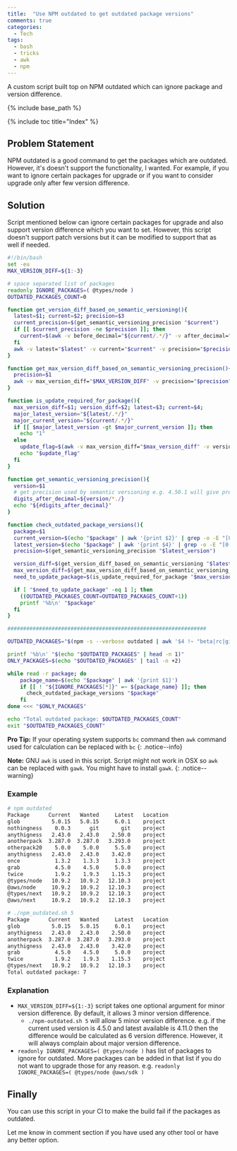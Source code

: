 ```yaml
---
title:  "Use NPM outdated to get outdated package versions"
comments: true
categories: 
  - Tech
tags:
  - bash
  - tricks
  - awk
  - npm
---
```


A custom script built top on NPM outdated which can ignore package and version difference.

{% include base_path %}

{% include toc title="Index" %}

## Problem Statement

NPM outdated is a good command to get the packages which are outdated. However, it's doesn't support the functionality, I wanted.
For example, if you want to ignore certain packages for upgrade or if you want to consider upgrade only after few version difference.

## Solution

Script mentioned below can ignore certain packages for upgrade and also support version difference which you want to set. However, this script doesn't support patch versions but it can be modified to support that as well if needed.

<!-- script is in assets/scripts/npm_outdated.sh -->
```bash
#!/bin/bash
set -eu
MAX_VERSION_DIFF=${1:-3}

# space separated list of packages
readonly IGNORE_PACKAGES=( @types/node )
OUTDATED_PACKAGES_COUNT=0

function get_version_diff_based_on_semantic_versioning(){
  latest=$1; current=$2; precision=$3
  current_precision=$(get_semantic_versioning_precision "$current")
  if [[ $current_precision -ne $precision ]]; then
    current=$(awk -v before_decimal="${current/.*/}" -v after_decimal="${current/*./}" -v precision="$precision" 'BEGIN { printf "%." precision "f", before_decimal + (after_decimal/10^precision)}')
  fi
  awk -v latest="$latest" -v current="$current" -v precision="$precision" 'BEGIN { printf "%." precision "f", latest - current}'
}

function get_max_version_diff_based_on_semantic_versioning_precision(){
  precision=$1
  awk -v max_version_diff="$MAX_VERSION_DIFF" -v precision="$precision" 'BEGIN { printf "%." precision "f", max_version_diff/10^precision}'
}

function is_update_required_for_package(){
  max_version_diff=$1; version_diff=$2; latest=$3; current=$4;
  major_latest_version="${latest/.*/}"
  major_current_version="${current/.*/}"
  if [[ $major_latest_version -gt $major_current_version ]]; then
    echo "1"
  else
    update_flag=$(awk -v max_version_diff="$max_version_diff" -v version_diff="$version_diff" 'BEGIN { printf "%s", max_version_diff < version_diff}')
    echo "$update_flag"
  fi
}

function get_semantic_versioning_precision(){
  version=$1
  # get precision used by semantic versioning e.g. 4.50.1 will give precision 2 and 4.5.1 will give precision 1
  digits_after_decimal=${version/*./}
  echo "${#digits_after_decimal}"
}

function check_outdated_package_versions(){
  package=$1
  current_version=$(echo "$package" | awk '{print $2}' | grep -o -E "[0-9]+.[0-9]+")
  latest_version=$(echo "$package" | awk '{print $4}' | grep -o -E "[0-9]+.[0-9]+")
  precision=$(get_semantic_versioning_precision "$latest_version")

  version_diff=$(get_version_diff_based_on_semantic_versioning "$latest_version" "$current_version" "$precision")
  max_version_diff=$(get_max_version_diff_based_on_semantic_versioning_precision "$precision")
  need_to_update_package=$(is_update_required_for_package "$max_version_diff" "$version_diff" "$latest_version" "$current_version")

  if [ "$need_to_update_package" -eq 1 ]; then
    ((OUTDATED_PACKAGES_COUNT=OUTDATED_PACKAGES_COUNT+1))
    printf '%b\n' "$package"
  fi
}

###############################################################

OUTDATED_PACKAGES="$(npm -s --verbose outdated | awk '$4 !~ "beta|rc|git"')"

printf '%b\n' "$(echo "$OUTDATED_PACKAGES" | head -n 1)"
ONLY_PACKAGES=$(echo "$OUTDATED_PACKAGES" | tail -n +2)

while read -r package; do 
    package_name=$(echo "$package" | awk '{print $1}')
    if [[ ! "${IGNORE_PACKAGES[*]}" =~ ${package_name} ]]; then
      check_outdated_package_versions "$package"
    fi
done <<< "$ONLY_PACKAGES"

echo "Total outdated package: $OUTDATED_PACKAGES_COUNT"
exit "$OUTDATED_PACKAGES_COUNT"
```

**Pro Tip:** If your operating system supports `bc` command then `awk` command used for calculation can be replaced with `bc`
{: .notice--info}

**Note:** GNU `awk` is used in this script. Script might not work in OSX so `awk` can be replaced with `gawk`. You might have to install `gawk`.
{: .notice--warning}

### Example

```bash
# npm outdated
Package      Current   Wanted     Latest   Location
glob          5.0.15   5.0.15     6.0.1    project
nothingness    0.0.3      git       git    project
anythigness   2.43.0   2.43.0    2.50.0    project
anotherpack  3.287.0  3.287.0   3.293.0    project
otherpack20    5.0.0    5.0.0     5.5.0    project
anythigness   2.43.0   2.43.0    3.42.0    project
once           1.3.2    1.3.3     1.3.3    project
grab           4.5.0    4.5.0     5.0.0    project
twice          1.9.2    1.9.3    1.15.3    project
@types/node   10.9.2   10.9.2   12.10.3    project
@aws/node     10.9.2   10.9.2   12.10.3    project
@types/next   10.9.2   10.9.2   12.10.3    project
@aws/next     10.9.2   10.9.2   12.10.3    project

# ./npm_outdated.sh 5
Package      Current   Wanted     Latest   Location
glob          5.0.15   5.0.15     6.0.1    project
anythigness   2.43.0   2.43.0    2.50.0    project
anotherpack  3.287.0  3.287.0   3.293.0    project
anythigness   2.43.0   2.43.0    3.42.0    project
grab           4.5.0    4.5.0     5.0.0    project
twice          1.9.2    1.9.3    1.15.3    project
@types/next   10.9.2   10.9.2   12.10.3    project
Total outdated package: 7
```

### Explanation

- `MAX_VERSION_DIFF=${1:-3}` script takes one optional argument for minor version difference. By default, it allows 3 minor version difference.
  - `./npm-outdated.sh 5` will allow 5 minor version difference. e.g. if the current used version is 4.5.0 and latest available is 4.11.0 then the difference would be calculated as 6 version difference. However, it will always complain about major version difference.  
- `readonly IGNORE_PACKAGES=( @types/node )` has list of packages to ignore for outdated. More packages can be added in that list if you do not want to upgrade those for any reason. e.g. `readonly IGNORE_PACKAGES=( @types/node @aws/sdk )`

## Finally

You can use this script in your CI to make the build fail if the packages as outdated.

Let me know in comment section if you have used any other tool or have any better option.
